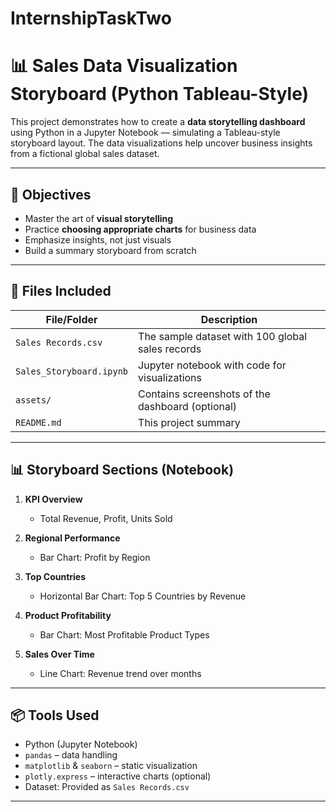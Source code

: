 # InternshipTaskTwo
# 📊 Sales Data Visualization Storyboard (Python Tableau-Style)

This project demonstrates how to create a **data storytelling dashboard** using Python in a Jupyter Notebook — simulating a Tableau-style storyboard layout. The data visualizations help uncover business insights from a fictional global sales dataset.

---

## 🚀 Objectives
- Master the art of **visual storytelling**
- Practice **choosing appropriate charts** for business data
- Emphasize insights, not just visuals
- Build a summary storyboard from scratch

---

## 📁 Files Included

| File/Folder            | Description                                      |
|------------------------|--------------------------------------------------|
| `Sales Records.csv`    | The sample dataset with 100 global sales records |
| `Sales_Storyboard.ipynb` | Jupyter notebook with code for visualizations   |
| `assets/`              | Contains screenshots of the dashboard (optional) |
| `README.md`            | This project summary                             |

---

## 📊 Storyboard Sections (Notebook)

1. **KPI Overview**  
   - Total Revenue, Profit, Units Sold

2. **Regional Performance**  
   - Bar Chart: Profit by Region

3. **Top Countries**  
   - Horizontal Bar Chart: Top 5 Countries by Revenue

4. **Product Profitability**  
   - Bar Chart: Most Profitable Product Types

5. **Sales Over Time**  
   - Line Chart: Revenue trend over months

---

## 📦 Tools Used

- Python (Jupyter Notebook)
- `pandas` – data handling
- `matplotlib` & `seaborn` – static visualization
- `plotly.express` – interactive charts (optional)
- Dataset: Provided as `Sales Records.csv`

---

